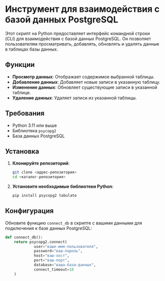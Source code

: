# Инструмент для взаимодействия с базой данных PostgreSQL

Этот скрипт на Python предоставляет интерфейс командной строки (CLI) для взаимодействия с базой данных PostgreSQL. Он позволяет пользователям просматривать, добавлять, обновлять и удалять данные в таблицах базы данных.

## Функции

- **Просмотр данных**: Отображает содержимое выбранной таблицы.
- **Добавление данных**: Добавляет новые записи в указанную таблицу.
- **Изменение данных**: Обновляет существующие записи в указанной таблице.
- **Удаление данных**: Удаляет записи из указанной таблицы.

## Требования

- Python 3.11 или выше
- Библиотека `psycopg2`
- База данных PostgreSQL

## Установка

1. **Клонируйте репозиторий**:
    ```bash
    git clone <адрес-репозитория>
    cd <каталог-репозитория>
    ```

2. **Установите необходимые библиотеки Python**:
    ```bash
    pip install psycopg2 tabulate
    ```

## Конфигурация

Обновите функцию `connect_db` в скрипте с вашими данными для подключения к базе данных PostgreSQL:
```python
def connect_db():
    return psycopg2.connect(
             user="ваше-имя-пользователя",
             password="ваш-пароль",
             host="ваш-хост",
             port="ваш-порт",
             database="ваша-база-данных",
             connect_timeout=10
    )
